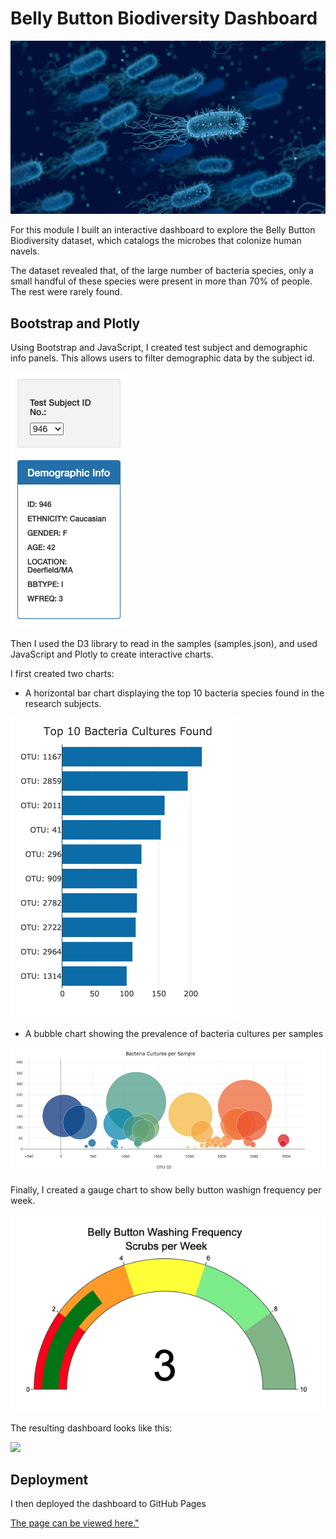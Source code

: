 
# Belly Button Biodiversity Dashboard

<img src="https://github.com/tn64/Belly-Button-Biodiversity/blob/main/static/images/Bacteria.png">

For this module I built an interactive dashboard to explore the Belly Button Biodiversity dataset, which catalogs the microbes that colonize human navels.

The dataset revealed that, of the large number of bacteria species, only a small handful of these species were present in more than 70% of people. The rest were rarely found.

## Bootstrap and Plotly
Using Bootstrap and JavaScript, I created test subject and demographic info panels. This allows users to filter demographic data by the subject id.

<img src="https://github.com/tn64/Belly-Button-Biodiversity/blob/main/images/Panels.png"><br>

Then I used the D3 library to read in the samples (samples.json), and used JavaScript and Plotly to create interactive charts.

I first created two charts:
- A horizontal bar chart displaying the top 10 bacteria species found in the research subjects.

<img src="https://github.com/tn64/Belly-Button-Biodiversity/blob/main/images/bar_chart.png"><br>

- A bubble chart showing the prevalence of bacteria cultures per samples

<img src="https://github.com/tn64/Belly-Button-Biodiversity/blob/main/images/bubble_chart.png"><br>

Finally, I created a gauge chart to show belly button washign frequency per week.

<img src="https://github.com/tn64/Belly-Button-Biodiversity/blob/main/images/gauge_chart.png"><br>

The resulting dashboard looks like this:

<img src="page"><br>

## Deployment
I then deployed the dashboard to GitHub Pages

<a href="url">The page can be viewed here."</a>

